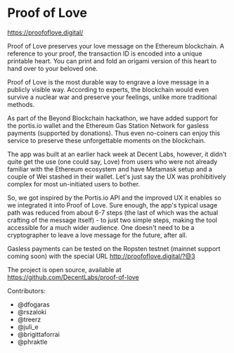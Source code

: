 # Proof of Love

https://proofoflove.digital/

Proof of Love preserves your love message on the Ethereum blockchain. A reference to your proof, the transaction ID is encoded into a unique printable heart. You can print and fold an origami version of this heart to hand over to your beloved one.

Proof of Love is the most durable way to engrave a love message in a publicly visible way. According to experts, the blockchain would even survive a nuclear war and preserve your feelings, unlike more traditional methods.

As part of the Beyond Blockchain hackathon, we have added support for the portis.io wallet and the Ethereum Gas Station Network for gasless payments (supported by donations). Thus even no-coiners can enjoy this service to preserve these unforgettable moments on the blockchain.

The app was built at an earlier hack week at Decent Labs, however, it didn't quite get the use (one could say, Love) from users who were not already familiar with the Ethereum ecosystem and have Metamask setup and a couple of Wei stashed in their wallet. Let's just say the UX was prohibitively complex for most un-initiated users to bother.

So, we got inspired by the Portis.io API and the improved UX it enables so we integrated it into Proof of Love.  Sure enough, the app's typical usage path was reduced from about 6-7 steps (the last of which was the actual crafting of the message itself) - to just two simple steps, making the tool accessible for a much wider audience.  One doesn't need to be a cryptographer to leave a love message for the future, after all.

Gasless payments can be tested on the Ropsten testnet (mainnet support coming soon) with the special URL http://proofoflove.digital/?@3

The project is open source, available at https://github.com/DecentLabs/proof-of-love

Contributors:
 * @dfogaras
 * @rszaloki
 * @treerz
 * @juli_e
 * @brigittaforrai
 * @phraktle
 

